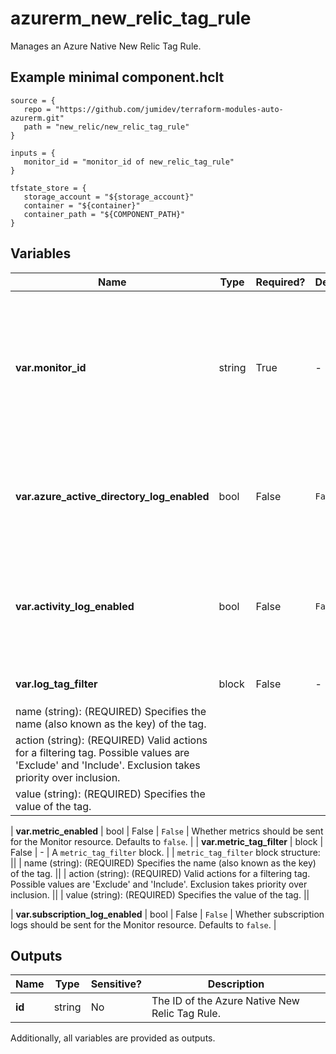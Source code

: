 # azurerm_new_relic_tag_rule

Manages an Azure Native New Relic Tag Rule.

## Example minimal component.hclt

```hcl
source = {
   repo = "https://github.com/jumidev/terraform-modules-auto-azurerm.git" 
   path = "new_relic/new_relic_tag_rule" 
}

inputs = {
   monitor_id = "monitor_id of new_relic_tag_rule" 
}

tfstate_store = {
   storage_account = "${storage_account}" 
   container = "${container}" 
   container_path = "${COMPONENT_PATH}" 
}

```

## Variables

| Name | Type | Required? |  Default  |  Description |
| ---- | ---- | --------- |  ----------- | ----------- |
| **var.monitor_id** | string | True | -  |  Specifies the ID of the New Relic Monitor this Tag Rule should be created within. Changing this forces a new Azure Native New Relic Tag Rule to be created. | 
| **var.azure_active_directory_log_enabled** | bool | False | `False`  |  Whether Azure Active Directory logs should be sent for the Monitor resource. Defaults to `false`. | 
| **var.activity_log_enabled** | bool | False | `False`  |  Whether activity logs from Azure resources should be sent for the Monitor resource. Defaults to `false`. | 
| **var.log_tag_filter** | block | False | -  |  A `log_tag_filter` block. | | `log_tag_filter` block structure: || 
|   name (string): (REQUIRED) Specifies the name (also known as the key) of the tag. ||
|   action (string): (REQUIRED) Valid actions for a filtering tag. Possible values are 'Exclude' and 'Include'. Exclusion takes priority over inclusion. ||
|   value (string): (REQUIRED) Specifies the value of the tag. ||

| **var.metric_enabled** | bool | False | `False`  |  Whether metrics should be sent for the Monitor resource. Defaults to `false`. | 
| **var.metric_tag_filter** | block | False | -  |  A `metric_tag_filter` block. | | `metric_tag_filter` block structure: || 
|   name (string): (REQUIRED) Specifies the name (also known as the key) of the tag. ||
|   action (string): (REQUIRED) Valid actions for a filtering tag. Possible values are 'Exclude' and 'Include'. Exclusion takes priority over inclusion. ||
|   value (string): (REQUIRED) Specifies the value of the tag. ||

| **var.subscription_log_enabled** | bool | False | `False`  |  Whether subscription logs should be sent for the Monitor resource. Defaults to `false`. | 



## Outputs

| Name | Type | Sensitive? | Description |
| ---- | ---- | --------- | --------- |
| **id** | string | No  | The ID of the Azure Native New Relic Tag Rule. | 

Additionally, all variables are provided as outputs.
